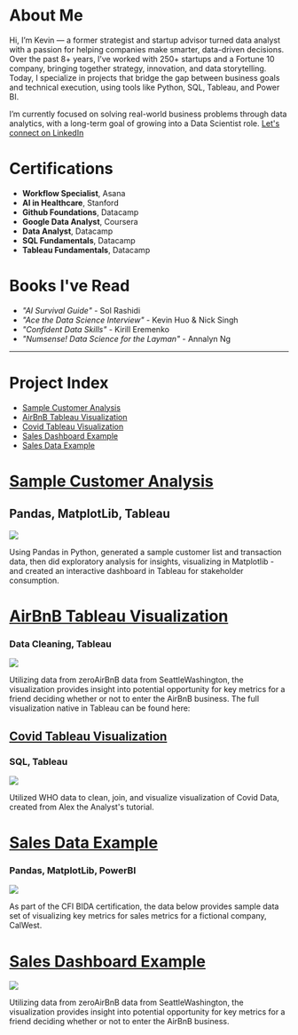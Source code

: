 # About Me 
Hi, I’m Kevin — a former strategist and startup advisor turned data analyst with a passion for helping companies make smarter, data-driven decisions. Over the past 8+ years, I’ve worked with 250+ startups and a Fortune 10 company, bringing together strategy, innovation, and data storytelling. Today, I specialize in projects that bridge the gap between business goals and technical execution, using tools like Python, SQL, Tableau, and Power BI.

I’m currently focused on solving real-world business problems through data analytics, with a long-term goal of growing into a Data Scientist role.
[Let's connect on LinkedIn](https://www.linkedin.com/in/kevinjbts)

# Certifications
* **Workflow Specialist**, Asana
* **AI in Healthcare**, Stanford
* **Github Foundations**, Datacamp
* **Google Data Analyst**, Coursera
* **Data Analyst**, Datacamp
* **SQL Fundamentals**, Datacamp
* **Tableau Fundamentals**, Datacamp

# Books I've Read
* _"AI Survival Guide"_ -  Sol Rashidi
* _"Ace the Data Science Interview"_  - Kevin Huo & Nick Singh
* _"Confident Data Skills"_ - Kirill Eremenko
* _"Numsense! Data Science for the Layman"_ - Annalyn Ng

---

#  Project Index
* [Sample Customer Analysis](#sample_customer_analysis)
* [AirBnB Tableau Visualization](#airbnb-tableau-visualization)
* [Covid Tableau Visualization](#covid-tableau-visualization)
* [Sales Dashboard Example](#sales-dashboard-example) 
* [Sales Data Example](#sales-data-example)

# [Sample Customer Analysis](/projects/sample_customer_analysis.md)
## Pandas, MatplotLib, Tableau
![](/Dashboard.png)

Using Pandas in Python, generated a sample customer list and transaction data, then did exploratory analysis for insights, visualizing in Matplotlib - and created an interactive dashboard in Tableau for stakeholder consumption. 

# [AirBnB Tableau Visualization](/projects/airbnb_tableau_visualization.md)
### Data Cleaning, Tableau
![](/AirBnbTableau.png)

Utilizing data from zeroAirBnB data from SeattleWashington, the visualization provides insight into potential opportunity for key metrics for a friend deciding whether or not to enter the AirBnB business. 
The full visualization native in Tableau can be found here: 

## [Covid Tableau Visualization](/projects/covid_visualization.md)
### SQL, Tableau
![](/CovidDdata.png)

Utilized WHO data to clean, join, and visualize visualization of Covid Data, created from Alex the Analyst's tutorial. 

# [Sales Data Example](/projects/sales_data_example.md)
### Pandas, MatplotLib, PowerBI
![](/bikesales.png)

As part of the CFI BIDA certification, the data below provides sample data set of visualizing key metrics for sales metrics for a fictional company, CalWest.  

# [Sales Dashboard Example](/projects/sales_dashboard_example.md)
![](/CovidDdata.png)

Utilizing data from zeroAirBnB data from SeattleWashington, the visualization provides insight into potential opportunity for key metrics for a friend deciding whether or not to enter the AirBnB business. 

